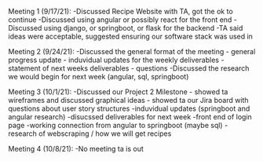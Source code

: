 Meeting 1 (9/17/21):
	-Discussed Recipe Website with TA, got the ok to continue
	-Discussed using angular or possibly react for the front end
	-Discussed using django, or springboot, or flask for the backend
	-TA said ideas were acceptable, suggested ensuring our software stack was used in 

Meeting 2 (9/24/21):
	-Discussed the general format of the meeting
		- general progress update
		- induvidual updates for the weekly deliverables
		- statement of next weeks deliverables
		- questions
	-Discussed the research we would begin for next week (angular, sql, springboot)

Meeting 3 (10/1/21):
	-Discussed our Project 2 Milestone
		- showed ta wireframes and discussed graphical ideas
		- showed ta our Jira board with questions about user story structures
	-induvidual updates (springboot and angular research)
	-disucssed deliverables for next week
		-front end of login page
		-working connection from angular to springboot (maybe sql)
		-research of webscraping / how we will get recipes

Meeting 4 (10/8/21):
	-No meeting ta is out

